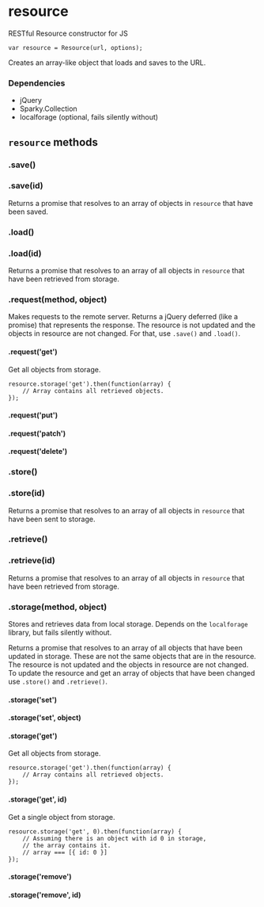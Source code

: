 resource
========

RESTful Resource constructor for JS 

    var resource = Resource(url, options);

Creates an array-like object that loads and saves to the URL.

### Dependencies

- jQuery
- Sparky.Collection
- localforage (optional, fails silently without)

## <code>resource</code> methods

### .save()

### .save(id)

Returns a promise that resolves to an array of objects in
<code>resource</code> that have been saved.

### .load()

### .load(id)

Returns a promise that resolves to an array of all objects in
<code>resource</code> that have been retrieved from storage.

### .request(method, object)

Makes requests to the remote server. Returns a jQuery deferred (like a promise)
that represents the response. The resource is not updated and the objects in
resource are not changed. For that, use <code>.save()</code> and
<code>.load()</code>.

#### .request('get')

Get all objects from storage.

    resource.storage('get').then(function(array) {
        // Array contains all retrieved objects.
    });

#### .request('put')

#### .request('patch')

#### .request('delete')

### .store()

### .store(id)

Returns a promise that resolves to an array of all objects in
<code>resource</code> that have been sent to storage.

### .retrieve()

### .retrieve(id)

Returns a promise that resolves to an array of all objects in
<code>resource</code> that have been retrieved from storage.

### .storage(method, object)

Stores and retrieves data from local storage. Depends on the
<code>localforage</code> library, but fails silently without.

Returns a promise that resolves to an array of all objects that have been
updated in storage. These are not the same objects that are in the resource.
The resource is not updated and the objects in resource are not changed.
To update the resource and get an array of objects that have been changed use
<code>.store()</code> and <code>.retrieve()</code>.

#### .storage('set')

#### .storage('set', object)

#### .storage('get')

Get all objects from storage.

    resource.storage('get').then(function(array) {
        // Array contains all retrieved objects.
    });

#### .storage('get', id)

Get a single object from storage.

    resource.storage('get', 0).then(function(array) {
        // Assuming there is an object with id 0 in storage,
        // the array contains it.
        // array === [{ id: 0 }]
    });

#### .storage('remove')

#### .storage('remove', id)
